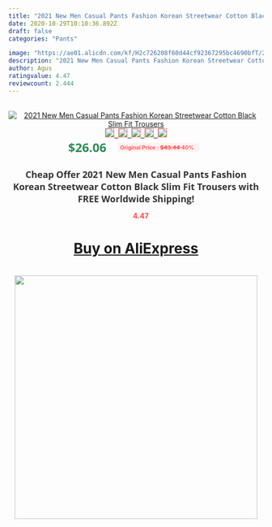 ```yaml
---
title: "2021 New Men Casual Pants Fashion Korean Streetwear Cotton Black Slim Fit Trousers"
date: 2020-10-29T10:10:36.892Z
draft: false
categories: "Pants"

image: "https://ae01.alicdn.com/kf/H2c726208f60d44cf92367295bc4690bfT/2021-New-Men-Casual-Pants-Fashion-Korean-Streetwear-Cotton-Black-Slim-Fit-Trousers.jpg"
description: "2021 New Men Casual Pants Fashion Korean Streetwear Cotton Black Slim Fit Trousers"
author: Agus
ratingvalue: 4.47
reviewcount: 2.444
---
```

<br>
<div style="text-align: center;">
<a href="https://s.click.aliexpress.com/e/_A36P9b" target="_blank" rel="nofollow noopener noreferrer"><img alt="2021 New Men Casual Pants Fashion Korean Streetwear Cotton Black Slim Fit Trousers" class="magnifier-image" src="https://ae01.alicdn.com/kf/H2c726208f60d44cf92367295bc4690bfT/2021-New-Men-Casual-Pants-Fashion-Korean-Streetwear-Cotton-Black-Slim-Fit-Trousers.jpg_640x640.jpg">
<br>
<img style="border:1px solid salmon" src="https://ae01.alicdn.com/kf/H2c726208f60d44cf92367295bc4690bfT/2021-New-Men-Casual-Pants-Fashion-Korean-Streetwear-Cotton-Black-Slim-Fit-Trousers.jpg_120x120.jpg">&nbsp;&nbsp;<img style="border:1px solid salmon" src="https://ae01.alicdn.com/kf/Hac6c0774a1ed4d91ab0efba230056a89v/2021-New-Men-Casual-Pants-Fashion-Korean-Streetwear-Cotton-Black-Slim-Fit-Trousers.jpg_120x120.jpg">&nbsp;&nbsp;<img style="border:1px solid salmon" src="https://ae01.alicdn.com/kf/H462dbf08d52c4154bc3e463bb903a156g/2021-New-Men-Casual-Pants-Fashion-Korean-Streetwear-Cotton-Black-Slim-Fit-Trousers.jpg_120x120.jpg">&nbsp;&nbsp;<img style="border:1px solid salmon" src="https://ae01.alicdn.com/kf/Haf5e8b08221047e995a1d41977a17615f/2021-New-Men-Casual-Pants-Fashion-Korean-Streetwear-Cotton-Black-Slim-Fit-Trousers.jpg_120x120.jpg">&nbsp;&nbsp;<img style="border:1px solid salmon" src="https://ae01.alicdn.com/kf/Hbf8d7c1cb8f1473bb28b43a48a533fa7V/2021-New-Men-Casual-Pants-Fashion-Korean-Streetwear-Cotton-Black-Slim-Fit-Trousers.jpg_120x120.jpg"></a></div><br0>
<div style="text-align: center;"><span style="background-color: white; border: 0px; box-sizing: border-box; color: seagreen; display: inline-block; font-family: &quot;open sans&quot; , &quot;arial&quot; , &quot;helvetica&quot; , sans-serif , &quot;heiti&quot;; font-size: 24px; font-stretch: inherit; font-weight: 700; line-height: inherit; margin: 0px 10px 0px 0px; padding: 0px; vertical-align: middle;">$26.06 </span>
<span style="background: rgb(255 , 241 , 241); border-radius: 3px; border: 0px; box-sizing: border-box; color: #ff4747; display: inline-block; font-family: inherit; font-size: 12px; font-stretch: inherit; font-style: inherit; font-variant: inherit; font-weight: 600; line-height: inherit; margin: 0px; padding: 2px 5px; transform: scale(0.9); vertical-align: middle;">Original Price : <b style="text-decoration: line-through;">$43.44 </b> 40%&nbsp;&nbsp;</span></div>
<h1 style="color: #333333; display: inline-block; font-family: &quot;open sans&quot; , &quot;arial&quot; , &quot;helvetica&quot; , sans-serif , &quot;heiti&quot;; font-size: 18px; font-stretch: inherit; font-weight: 700; text-align: center;">Cheap Offer 2021 New Men Casual Pants Fashion Korean Streetwear Cotton Black Slim Fit Trousers with FREE Worldwide Shipping!</h1>
<div style="color: #ff4747; text-align: center;">
<img src="https://4.bp.blogspot.com/-M0ZcTcb-5uY/XleCXlxnR4I/AAAAAAAAAEc/OrjgMkXV1oMQFaCRZj5HQwOCBcu3w1FegCPcBGAYYCw/s1600/star.png" style="height: 15px;">&nbsp;<b>4.47</b></div>
<div class="button_cont" align="center"><a class="buynow_a" href="https://s.click.aliexpress.com/e/_A36P9b" target="_blank" rel="nofollow noopener noreferrer"><H1>Buy on AliExpress</H1></a></div><br>
<div class="separator" style="clear: both; text-align: center;">
<img src="https://lh3.googleusercontent.com/-pTy5HemUv9M/XlePHvY0dAI/AAAAAAAAAE4/0nX5iRUoIWY8eMW9Dpxeirr157OZliDIgCLcBGAsYHQ/s1600/badge.gif" width="480">
</div>
